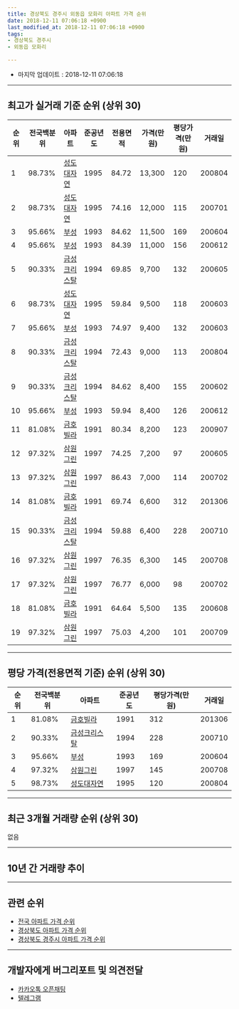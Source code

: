 ```yaml
---
title: 경상북도 경주시 외동읍 모화리 아파트 가격 순위
date: 2018-12-11 07:06:18 +0900
last_modified_at: 2018-12-11 07:06:18 +0900
tags:
- 경상북도 경주시
- 외동읍 모화리

---
```


* 마지막 업데이트 : 2018-12-11 07:06:18

---

## 최고가 실거래 기준 순위 (상위 30)


|순위|전국백분위|아파트|준공년도|전용면적|가격(만원)|평당가격(만원)|거래일|
|---|---|---|---|---|---|---|---|
|1|98.73%|[성도대자연](https://search.naver.com/search.naver?query=%EA%B2%BD%EC%83%81%EB%B6%81%EB%8F%84+%EA%B2%BD%EC%A3%BC%EC%8B%9C+%EC%99%B8%EB%8F%99%EC%9D%8D+%EB%AA%A8%ED%99%94%EB%A6%AC+%EC%84%B1%EB%8F%84%EB%8C%80%EC%9E%90%EC%97%B0)|1995|84.72|13,300|120|200804|
|2|98.73%|[성도대자연](https://search.naver.com/search.naver?query=%EA%B2%BD%EC%83%81%EB%B6%81%EB%8F%84+%EA%B2%BD%EC%A3%BC%EC%8B%9C+%EC%99%B8%EB%8F%99%EC%9D%8D+%EB%AA%A8%ED%99%94%EB%A6%AC+%EC%84%B1%EB%8F%84%EB%8C%80%EC%9E%90%EC%97%B0)|1995|74.16|12,000|115|200701|
|3|95.66%|[부성](https://search.naver.com/search.naver?query=%EA%B2%BD%EC%83%81%EB%B6%81%EB%8F%84+%EA%B2%BD%EC%A3%BC%EC%8B%9C+%EC%99%B8%EB%8F%99%EC%9D%8D+%EB%AA%A8%ED%99%94%EB%A6%AC+%EB%B6%80%EC%84%B1)|1993|84.62|11,500|169|200604|
|4|95.66%|[부성](https://search.naver.com/search.naver?query=%EA%B2%BD%EC%83%81%EB%B6%81%EB%8F%84+%EA%B2%BD%EC%A3%BC%EC%8B%9C+%EC%99%B8%EB%8F%99%EC%9D%8D+%EB%AA%A8%ED%99%94%EB%A6%AC+%EB%B6%80%EC%84%B1)|1993|84.39|11,000|156|200612|
|5|90.33%|[금성크리스탈](https://search.naver.com/search.naver?query=%EA%B2%BD%EC%83%81%EB%B6%81%EB%8F%84+%EA%B2%BD%EC%A3%BC%EC%8B%9C+%EC%99%B8%EB%8F%99%EC%9D%8D+%EB%AA%A8%ED%99%94%EB%A6%AC+%EA%B8%88%EC%84%B1%ED%81%AC%EB%A6%AC%EC%8A%A4%ED%83%88)|1994|69.85|9,700|132|200605|
|6|98.73%|[성도대자연](https://search.naver.com/search.naver?query=%EA%B2%BD%EC%83%81%EB%B6%81%EB%8F%84+%EA%B2%BD%EC%A3%BC%EC%8B%9C+%EC%99%B8%EB%8F%99%EC%9D%8D+%EB%AA%A8%ED%99%94%EB%A6%AC+%EC%84%B1%EB%8F%84%EB%8C%80%EC%9E%90%EC%97%B0)|1995|59.84|9,500|118|200603|
|7|95.66%|[부성](https://search.naver.com/search.naver?query=%EA%B2%BD%EC%83%81%EB%B6%81%EB%8F%84+%EA%B2%BD%EC%A3%BC%EC%8B%9C+%EC%99%B8%EB%8F%99%EC%9D%8D+%EB%AA%A8%ED%99%94%EB%A6%AC+%EB%B6%80%EC%84%B1)|1993|74.97|9,400|132|200603|
|8|90.33%|[금성크리스탈](https://search.naver.com/search.naver?query=%EA%B2%BD%EC%83%81%EB%B6%81%EB%8F%84+%EA%B2%BD%EC%A3%BC%EC%8B%9C+%EC%99%B8%EB%8F%99%EC%9D%8D+%EB%AA%A8%ED%99%94%EB%A6%AC+%EA%B8%88%EC%84%B1%ED%81%AC%EB%A6%AC%EC%8A%A4%ED%83%88)|1994|72.43|9,000|113|200804|
|9|90.33%|[금성크리스탈](https://search.naver.com/search.naver?query=%EA%B2%BD%EC%83%81%EB%B6%81%EB%8F%84+%EA%B2%BD%EC%A3%BC%EC%8B%9C+%EC%99%B8%EB%8F%99%EC%9D%8D+%EB%AA%A8%ED%99%94%EB%A6%AC+%EA%B8%88%EC%84%B1%ED%81%AC%EB%A6%AC%EC%8A%A4%ED%83%88)|1994|84.62|8,400|155|200602|
|10|95.66%|[부성](https://search.naver.com/search.naver?query=%EA%B2%BD%EC%83%81%EB%B6%81%EB%8F%84+%EA%B2%BD%EC%A3%BC%EC%8B%9C+%EC%99%B8%EB%8F%99%EC%9D%8D+%EB%AA%A8%ED%99%94%EB%A6%AC+%EB%B6%80%EC%84%B1)|1993|59.94|8,400|126|200612|
|11|81.08%|[금호빌라](https://search.naver.com/search.naver?query=%EA%B2%BD%EC%83%81%EB%B6%81%EB%8F%84+%EA%B2%BD%EC%A3%BC%EC%8B%9C+%EC%99%B8%EB%8F%99%EC%9D%8D+%EB%AA%A8%ED%99%94%EB%A6%AC+%EA%B8%88%ED%98%B8%EB%B9%8C%EB%9D%BC)|1991|80.34|8,200|123|200907|
|12|97.32%|[삼원그린](https://search.naver.com/search.naver?query=%EA%B2%BD%EC%83%81%EB%B6%81%EB%8F%84+%EA%B2%BD%EC%A3%BC%EC%8B%9C+%EC%99%B8%EB%8F%99%EC%9D%8D+%EB%AA%A8%ED%99%94%EB%A6%AC+%EC%82%BC%EC%9B%90%EA%B7%B8%EB%A6%B0)|1997|74.25|7,200|97|200605|
|13|97.32%|[삼원그린](https://search.naver.com/search.naver?query=%EA%B2%BD%EC%83%81%EB%B6%81%EB%8F%84+%EA%B2%BD%EC%A3%BC%EC%8B%9C+%EC%99%B8%EB%8F%99%EC%9D%8D+%EB%AA%A8%ED%99%94%EB%A6%AC+%EC%82%BC%EC%9B%90%EA%B7%B8%EB%A6%B0)|1997|86.43|7,000|114|200702|
|14|81.08%|[금호빌라](https://search.naver.com/search.naver?query=%EA%B2%BD%EC%83%81%EB%B6%81%EB%8F%84+%EA%B2%BD%EC%A3%BC%EC%8B%9C+%EC%99%B8%EB%8F%99%EC%9D%8D+%EB%AA%A8%ED%99%94%EB%A6%AC+%EA%B8%88%ED%98%B8%EB%B9%8C%EB%9D%BC)|1991|69.74|6,600|312|201306|
|15|90.33%|[금성크리스탈](https://search.naver.com/search.naver?query=%EA%B2%BD%EC%83%81%EB%B6%81%EB%8F%84+%EA%B2%BD%EC%A3%BC%EC%8B%9C+%EC%99%B8%EB%8F%99%EC%9D%8D+%EB%AA%A8%ED%99%94%EB%A6%AC+%EA%B8%88%EC%84%B1%ED%81%AC%EB%A6%AC%EC%8A%A4%ED%83%88)|1994|59.88|6,400|228|200710|
|16|97.32%|[삼원그린](https://search.naver.com/search.naver?query=%EA%B2%BD%EC%83%81%EB%B6%81%EB%8F%84+%EA%B2%BD%EC%A3%BC%EC%8B%9C+%EC%99%B8%EB%8F%99%EC%9D%8D+%EB%AA%A8%ED%99%94%EB%A6%AC+%EC%82%BC%EC%9B%90%EA%B7%B8%EB%A6%B0)|1997|76.35|6,300|145|200708|
|17|97.32%|[삼원그린](https://search.naver.com/search.naver?query=%EA%B2%BD%EC%83%81%EB%B6%81%EB%8F%84+%EA%B2%BD%EC%A3%BC%EC%8B%9C+%EC%99%B8%EB%8F%99%EC%9D%8D+%EB%AA%A8%ED%99%94%EB%A6%AC+%EC%82%BC%EC%9B%90%EA%B7%B8%EB%A6%B0)|1997|76.77|6,000|98|200702|
|18|81.08%|[금호빌라](https://search.naver.com/search.naver?query=%EA%B2%BD%EC%83%81%EB%B6%81%EB%8F%84+%EA%B2%BD%EC%A3%BC%EC%8B%9C+%EC%99%B8%EB%8F%99%EC%9D%8D+%EB%AA%A8%ED%99%94%EB%A6%AC+%EA%B8%88%ED%98%B8%EB%B9%8C%EB%9D%BC)|1991|64.64|5,500|135|200608|
|19|97.32%|[삼원그린](https://search.naver.com/search.naver?query=%EA%B2%BD%EC%83%81%EB%B6%81%EB%8F%84+%EA%B2%BD%EC%A3%BC%EC%8B%9C+%EC%99%B8%EB%8F%99%EC%9D%8D+%EB%AA%A8%ED%99%94%EB%A6%AC+%EC%82%BC%EC%9B%90%EA%B7%B8%EB%A6%B0)|1997|75.03|4,200|101|200709|


---

## 평당 가격(전용면적 기준) 순위 (상위 30)


|순위|전국백분위|아파트|준공년도|평당가격(만원)|거래일|
|---|---|---|---|---|---|
|1|81.08%|[금호빌라](https://search.naver.com/search.naver?query=%EA%B2%BD%EC%83%81%EB%B6%81%EB%8F%84+%EA%B2%BD%EC%A3%BC%EC%8B%9C+%EC%99%B8%EB%8F%99%EC%9D%8D+%EB%AA%A8%ED%99%94%EB%A6%AC+%EA%B8%88%ED%98%B8%EB%B9%8C%EB%9D%BC)|1991|312|201306|
|2|90.33%|[금성크리스탈](https://search.naver.com/search.naver?query=%EA%B2%BD%EC%83%81%EB%B6%81%EB%8F%84+%EA%B2%BD%EC%A3%BC%EC%8B%9C+%EC%99%B8%EB%8F%99%EC%9D%8D+%EB%AA%A8%ED%99%94%EB%A6%AC+%EA%B8%88%EC%84%B1%ED%81%AC%EB%A6%AC%EC%8A%A4%ED%83%88)|1994|228|200710|
|3|95.66%|[부성](https://search.naver.com/search.naver?query=%EA%B2%BD%EC%83%81%EB%B6%81%EB%8F%84+%EA%B2%BD%EC%A3%BC%EC%8B%9C+%EC%99%B8%EB%8F%99%EC%9D%8D+%EB%AA%A8%ED%99%94%EB%A6%AC+%EB%B6%80%EC%84%B1)|1993|169|200604|
|4|97.32%|[삼원그린](https://search.naver.com/search.naver?query=%EA%B2%BD%EC%83%81%EB%B6%81%EB%8F%84+%EA%B2%BD%EC%A3%BC%EC%8B%9C+%EC%99%B8%EB%8F%99%EC%9D%8D+%EB%AA%A8%ED%99%94%EB%A6%AC+%EC%82%BC%EC%9B%90%EA%B7%B8%EB%A6%B0)|1997|145|200708|
|5|98.73%|[성도대자연](https://search.naver.com/search.naver?query=%EA%B2%BD%EC%83%81%EB%B6%81%EB%8F%84+%EA%B2%BD%EC%A3%BC%EC%8B%9C+%EC%99%B8%EB%8F%99%EC%9D%8D+%EB%AA%A8%ED%99%94%EB%A6%AC+%EC%84%B1%EB%8F%84%EB%8C%80%EC%9E%90%EC%97%B0)|1995|120|200804|


---

## 최근 3개월 거래량 순위 (상위 30)

없음

---

## 10년 간 거래량 추이


<div style="width:100%;">
    <canvas id="deal_progress" height="250"></canvas>
</div>

<script>
new Chart(document.getElementById("deal_progress"), {
    type: 'line',
    data: {
        labels: ['200812','200901','200902','200903','200904','200905','200906','200907','200908','200909','200910','200911','200912','201001','201002','201003','201004','201005','201006','201007','201008','201009','201010','201011','201012','201101','201102','201103','201104','201105','201106','201107','201108','201109','201110','201111','201112','201201','201202','201203','201204','201205','201206','201207','201208','201209','201210','201211','201212','201301','201302','201303','201304','201305','201306','201307','201308','201309','201310','201311','201312','201401','201402','201403','201404','201405','201406','201407','201408','201409','201410','201411','201412','201501','201502','201503','201504','201505','201506','201507','201508','201509','201510','201511','201512','201601','201602','201603','201604','201605','201606','201607','201608','201609','201610','201611','201612','201701','201702','201703','201704','201705','201706','201707','201708','201709','201710','201711','201712','201801','201802','201803','201804','201805','201806','201807','201808','201809','201810','201811','201812'],
        datasets: [{
            label: '실거래 수',
            pointRadius: 1,
            data: [2, 0, 10, 4, 5, 6, 2, 4, 3, 4, 4, 6, 6, 5, 3, 3, 4, 9, 4, 3, 5, 3, 5, 2, 3, 5, 4, 7, 7, 8, 4, 9, 4, 10, 6, 10, 9, 4, 7, 8, 4, 3, 4, 6, 1, 3, 9, 4, 5, 1, 3, 7, 3, 8, 7, 0, 5, 2, 4, 1, 6, 6, 1, 5, 4, 6, 6, 3, 5, 4, 4, 6, 3, 2, 2, 8, 6, 3, 4, 6, 3, 4, 6, 5, 4, 3, 6, 2, 4, 3, 3, 4, 3, 3, 2, 3, 3, 0, 1, 4, 1, 0, 2, 1, 2, 0, 0, 2, 2, 1, 1, 2, 2, 1, 1, 1, 0, 0, 0, 0, 0],
            borderColor: "rgba(255, 201, 14, 1)",
            backgroundColor: "rgba(255, 201, 14, 0.5)",
            fill: true,
        }]
    },
    options: {
        responsive: true,
        title: {
            display: true,
            text: '10년간 거래량 추이'
        },
        tooltips: {
            mode: 'index',
            intersect: false,
        },
        hover: {
            mode: 'nearest',
            intersect: true
        },
        scales: {
            xAxes: [{
                display: true,
                scaleLabel: {
                    display: true,
                    labelString: '년/월'
                }
            }],
            yAxes: [{
                display: true,
                ticks: {
                    suggestedMin: 0,
                },
                scaleLabel: {
                    display: true,
                    labelString: '실거래 수'
                }
            }]
        }
    }
});

</script>


---

## 관련 순위

- [전국 아파트 가격 순위](https://inasie.github.io/apt-ranking/전국)
- [경상북도 아파트 가격 순위](https://inasie.github.io/apt-ranking/경상북도)
- [경상북도 경주시 아파트 가격 순위](https://inasie.github.io/apt-ranking/경상북도-경주시)


---

## 개발자에게 버그리포트 및 의견전달

- [카카오톡 오픈채팅](https://open.kakao.com/o/gLJUAP4)
- [텔레그램](https://t.me/inasie)

